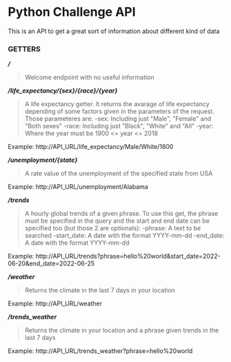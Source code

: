 # Python Challenge API
This is an API to get a great sort of information about different kind of data

### GETTERS
**_/_**
>Welcome endpoint with no useful information

**_/life_expectancy/{sex}/{race}/{year}_**
>A life expectancy getter. It returns the avarage of life expectancy depending of some factors given in the parameters of the request. Those parameteres are:
-sex: Including just "Male", "Female" and "Both sexes"
-race: Including just "Black", "White" and "All"
-year: Where the year must be 1900 <= year <= 2018

Example: http://API_URL/life_expectancy/Male/White/1800

**_/unemployment/{state}_**
>A rate value of the unemployment of the specified state from USA

Example: http://API_URL/unemployment/Alabama

**_/trends_**
>A hourly global trends of a given phrase. To use this get, the phrase must be specified in the query and the start and end date can be specified too (but those 2 are optionals):
-phrase: A text to be searched
-start_date: A date with the format YYYY-mm-dd
-end_date: A date with the format YYYY-mm-dd

Example: http://API_URL/trends?phrase=hello%20world&start_date=2022-06-20&end_date=2022-06-25

**_/weather_**
>Returns the climate in the last 7 days in your location

Example: http://API_URL/weather

**_/trends_weather_**
>Returns the climate in your location and a phrase given trends in the last 7 days

Example: http://API_URL/trends_weather?phrase=hello%20world
